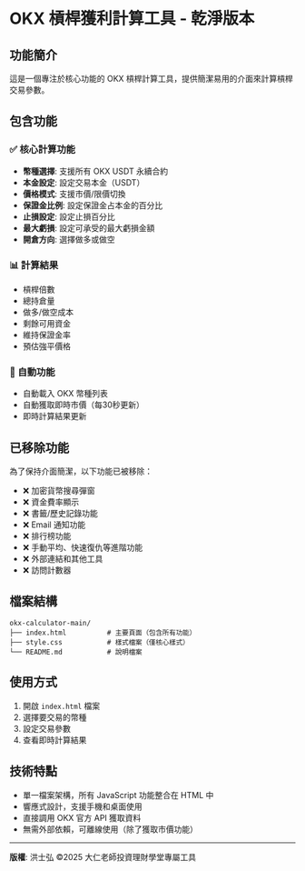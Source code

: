 # OKX 槓桿獲利計算工具 - 乾淨版本

## 功能簡介

這是一個專注於核心功能的 OKX 槓桿計算工具，提供簡潔易用的介面來計算槓桿交易參數。

## 包含功能

### ✅ 核心計算功能
- **幣種選擇**: 支援所有 OKX USDT 永續合約
- **本金設定**: 設定交易本金（USDT）
- **價格模式**: 支援市價/限價切換
- **保證金比例**: 設定保證金占本金的百分比
- **止損設定**: 設定止損百分比
- **最大虧損**: 設定可承受的最大虧損金額
- **開倉方向**: 選擇做多或做空

### 📊 計算結果
- 槓桿倍數
- 總持倉量
- 做多/做空成本
- 剩餘可用資金
- 維持保證金率
- 預估強平價格

### 🔄 自動功能
- 自動載入 OKX 幣種列表
- 自動獲取即時市價（每30秒更新）
- 即時計算結果更新

## 已移除功能

為了保持介面簡潔，以下功能已被移除：
- ❌ 加密貨幣搜尋彈窗
- ❌ 資金費率顯示
- ❌ 書籤/歷史記錄功能
- ❌ Email 通知功能
- ❌ 排行榜功能
- ❌ 手動平均、快速復仇等進階功能
- ❌ 外部連結和其他工具
- ❌ 訪問計數器

## 檔案結構

```
okx-calculator-main/
├── index.html          # 主要頁面（包含所有功能）
├── style.css           # 樣式檔案（僅核心樣式）
└── README.md           # 說明檔案
```

## 使用方式

1. 開啟 `index.html` 檔案
2. 選擇要交易的幣種
3. 設定交易參數
4. 查看即時計算結果

## 技術特點

- 單一檔案架構，所有 JavaScript 功能整合在 HTML 中
- 響應式設計，支援手機和桌面使用
- 直接調用 OKX 官方 API 獲取資料
- 無需外部依賴，可離線使用（除了獲取市價功能）

---

**版權**: 洪士弘 ©2025 大仁老師投資理財學堂專屬工具 